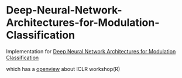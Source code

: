 # Deep-Neural-Network-Architectures-for-Modulation-Classification
Implementation for [Deep Neural Network Architectures for Modulation Classification](https://arxiv.org/abs/1712.00443)

which has a [openview](https://openreview.net/forum?id=Syv0IhCUz) about ICLR workshop(R)
